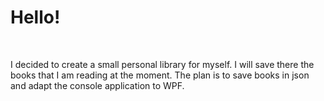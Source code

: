 <h1>Hello!</h1>
<br />
<p>
    I decided to create a small personal library for myself.
    I will save there the books that I am reading at the moment.
    The plan is to save books in json and adapt the console application to WPF.
</p>